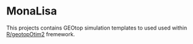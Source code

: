 # MonaLisa
This  projects contains GEOtop simulation templates to used used within  [R/geotopOtim2](https://github.com/ecor/geotopOptim2) fremework.  
